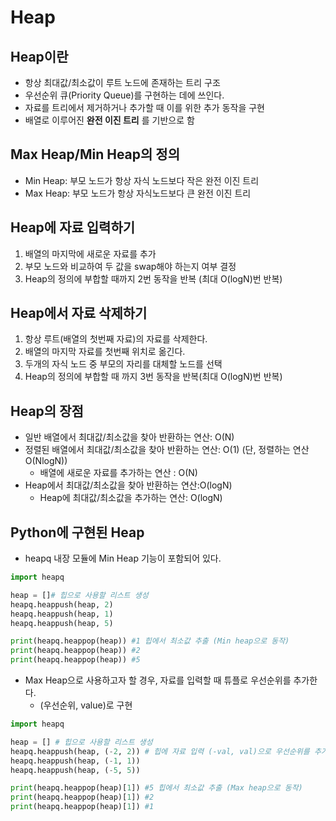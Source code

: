 # Heap

## Heap이란

- 항상 최대값/최소값이 루트 노드에 존재하는 트리 구조
- 우선순위 큐(Priority Queue)를 구현하는 데에 쓰인다.
- 자료를 트리에서 제거하거나 추가할 때 이를 위한 추가 동작을 구현
- 배열로 이루어진 **완전 이진 트리** 를 기반으로 함

## Max Heap/Min Heap의 정의

- Min Heap: 부모 노드가 항상 자식 노드보다 작은 완전 이진 트리
- Max Heap: 부모 노드가 항상 자식노드보다 큰 완전 이진 트리

## Heap에 자료 입력하기

1. 배열의 마지막에 새로운 자료를 추가
2. 부모 노드와 비교하여 두 값을 swap해야 하는지 여부 결정
3. Heap의 정의에 부합할 때까지 2번 동작을 반복 (최대 O(logN)번 반복)

## Heap에서 자료 삭제하기
1. 항상 루트(배열의 첫번째 자료)의 자료를 삭제한다.
2. 배열의 마지막 자료를 첫번째 위치로 옮긴다.
3. 두개의 자식 노드 중 부모의 자리를 대체할 노드를 선택
4. Heap의 정의에 부합할 때 까지 3번 동작을 반복(최대 O(logN)번 반복)

## Heap의 장점

- 일반 배열에서 최대값/최소값을 찾아 반환하는 연산: O(N)
- 정렬된 배열에서 최대값/최소값을 찾아 반환하는 연산: O(1) (단, 정렬하는 연산 O(NlogN))
    + 배열에 새로운 자료를 추가하는 연산 : O(N)
- Heap에서 최대값/최소값을 찾아 반환하는 연산:O(logN)
    + Heap에 최대값/최소값을 추가하는 연산: O(logN)

## Python에 구현된 Heap
- heapq 내장 모듈에 Min Heap 기능이 포함되어 있다.

```python
import heapq

heap = []# 힙으로 사용할 리스트 생성
heapq.heappush(heap, 2)
heapq.heappush(heap, 1)
heapq.heappush(heap, 5)

print(heapq.heappop(heap)) #1 힙에서 최소값 추출 (Min heap으로 동작)
print(heapq.heappop(heap)) #2
print(heapq.heappop(heap)) #5
```

- Max Heap으로 사용하고자 할 경우, 자료를 입력할 때 튜플로 우선순위를 추가한다.
    + (우선순위, value)로 구현

```python
import heapq

heap = [] # 힙으로 사용할 리스트 생성
heapq.heappush(heap, (-2, 2)) # 힙에 자료 입력 (-val, val)으로 우선순위를 추가
heapq.heappush(heap, (-1, 1))
heapq.heappush(heap, (-5, 5))

print(heapq.heappop(heap)[1]) #5 힙에서 최소값 추출 (Max heap으로 동작)
print(heapq.heappop(heap)[1]) #2
print(heapq.heappop(heap)[1]) #1
```

